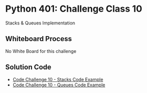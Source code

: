 
# Python 401: Challenge Class 10
Stacks & Queues Implementation

## Whiteboard Process
<!-- Embedded whiteboard image -->
No White Board for this challenge

[//]: # (## Approach & Efficiency)

[//]: # (<!-- What approach did you take? Why? What is the Big O space/time for this approach? -->)

## Solution Code
<!-- Show how to run your code, and examples of it in action -->
- [Code Challenge 10 - Stacks Code Example](stack.py)
- [Code Challenge 10 -  Queues Code Example](queue.py)
